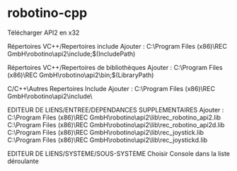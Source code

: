 # robotino-cpp
Télécharger API2 en x32

Répertoires VC++/Repertoires include 
Ajouter :
C:\Program Files (x86)\REC GmbH\robotino\api2\include\;$(IncludePath)

Répertoires VC++/Repertoires de bibliothèques 
Ajouter :
C:\Program Files (x86)\REC GmbH\robotino\api2\bin;$(LibraryPath)


C/C++\Autres Repertoires Include
Ajouter : 
C:\Program Files (x86)\REC GmbH\robotino\api2\include\

EDITEUR DE LIENS/ENTREE/DEPENDANCES SUPPLEMENTAIRES 
Ajouter :
C:\Program Files (x86)\REC GmbH\robotino\api2\lib\rec_robotino_api2.lib
C:\Program Files (x86)\REC GmbH\robotino\api2\lib\rec_robotino_api2d.lib
C:\Program Files (x86)\REC GmbH\robotino\api2\lib\rec_joystick.lib
C:\Program Files (x86)\REC GmbH\robotino\api2\lib\rec_joystickd.lib 

EDITEUR DE LIENS/SYSTEME/SOUS-SYSTEME
Choisir Console dans la liste déroulante
